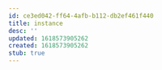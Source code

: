 ```yaml
---
id: ce3ed042-ff64-4afb-b112-db2ef461f440
title: instance
desc: ''
updated: 1618573905262
created: 1618573905262
stub: true
---
```


